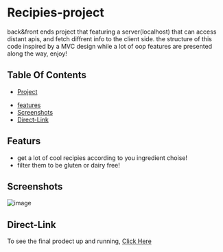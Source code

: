 # Recipies-project

back&front ends project that featuring a server(localhost) that can access distant apis, and fetch diffrent info to the client side.
the structure of this code inspired by a MVC design while a lot of oop features are presented along the way,
enjoy!

## Table Of Contents

-   [Project](#recipe-Project)

*   [features](#featurs)
*   [Screenshots](#screenshots)
*   [Direct-Link](#Direct-Link)

## Featurs

-   get a lot of cool recipies according to you ingredient choise!
-   filter them to be gluten or dairy free!

## Screenshots

![image](https://user-images.githubusercontent.com/54746985/197386164-a6bf90a0-980e-4f98-bea0-3a327f20e69d.png)

## Direct-Link

To see the final prodect up and running,
[Click Here](https://nirnicole.github.io/recipe_app/)
